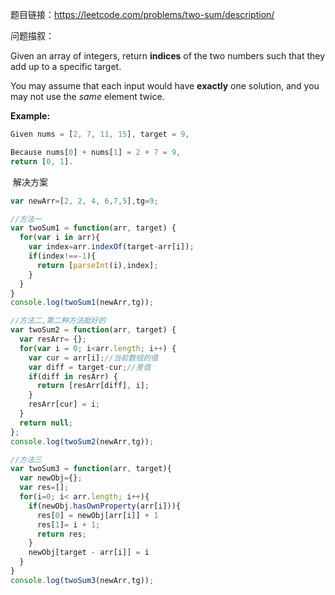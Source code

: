 题目链接：https://leetcode.com/problems/two-sum/description/

问题描叙：

Given an array of integers, return **indices** of the two numbers such that they add up to a specific target.

You may assume that each input would have **exactly** one solution, and you may not use the *same* element twice.

**Example:**

```javascript
Given nums = [2, 7, 11, 15], target = 9,

Because nums[0] + nums[1] = 2 + 7 = 9,
return [0, 1].
```

 解决方案

```javascript
var newArr=[2, 2, 4, 6,7,5],tg=9;

//方法一
var twoSum1 = function(arr, target) {
  for(var i in arr){
    var index=arr.indexOf(target-arr[i]);
    if(index!==-1){
      return [parseInt(i),index];
    }
  }
}
console.log(twoSum1(newArr,tg));

//方法二,第二种方法挺好的
var twoSum2 = function(arr, target) {
  var resArr= {};
  for(var i = 0; i<arr.length; i++) {
    var cur = arr[i];//当前数组的值
    var diff = target-cur;//差值
    if(diff in resArr) {
      return [resArr[diff], i];
    }
    resArr[cur] = i;
  }
  return null;
};
console.log(twoSum2(newArr,tg));

//方法三
var twoSum3 = function(arr, target){
  var newObj={};
  var res=[];
  for(i=0; i< arr.length; i++){
    if(newObj.hasOwnProperty(arr[i])){
      res[0] = newObj[arr[i]] + 1
      res[1]= i + 1;
      return res;
    }
    newObj[target - arr[i]] = i
  }
}
console.log(twoSum3(newArr,tg));
```

